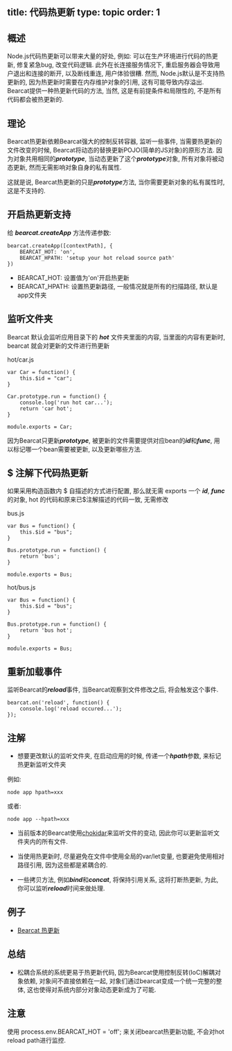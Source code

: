 title: 代码热更新
type: topic
order: 1
---

## 概述

Node.js代码热更新可以带来大量的好处, 例如: 可以在生产环境进行代码的热更新, 修复紧急bug, 改变代码逻辑. 此外在长连接服务情况下, 重启服务器会导致用户退出和连接的断开, 以及断线重连, 用户体验很糟. 然而, Node.js默认是不支持热更新的, 因为热更新时需要在内存维护对象的引用, 这有可能导致内存溢出.
Bearcat提供一种热更新代码的方法, 当然, 这是有前提条件和局限性的, 不是所有代码都会被热更新的.

## 理论

Bearcat热更新依赖Bearcat强大的控制反转容器, 监听一些事件, 当需要热更新的文件改变的时候, Bearcat将动态的替换更新POJO(简单的JS对象)的原形方法. 因为对象共用相同的***prototype***, 当动态更新了这个***prototype***对象, 所有对象将被动态更新, 然而无需影响对象自身的私有属性.

这就是说, Bearcat热更新的只是***prototype***方法, 当你需要更新对象的私有属性时, 这是不支持的.

## 开启热更新支持

给 ***bearcat.createApp*** 方法传递参数:

```
bearcat.createApp([contextPath], {
	BEARCAT_HOT: 'on',
	BEARCAT_HPATH: 'setup your hot reload source path'
})
```

* BEARCAT_HOT: 设置值为'on'开启热更新
* BEARCAT_HPATH: 设置热更新路径, 一般情况就是所有的扫描路径, 默认是app文件夹

## 监听文件夹
  
Bearcat 默认会监听应用目录下的 ***hot*** 文件夹里面的内容, 当里面的内容有更新时, bearcat 就会对更新的文件进行热更新

hot/car.js

```
var Car = function() {
	this.$id = "car";
}

Car.prototype.run = function() {
	console.log('run hot car...');
	return 'car hot';
}

module.exports = Car;
```

因为Bearcat只更新***prototype***, 被更新的文件需要提供对应bean的***id***和***func***, 用以标记哪一个bean需要被更新, 以及更新哪些方法.    

## $ 注解下代码热更新

如果采用构造函数内 $ 自描述的方式进行配置, 那么就无需 exports 一个 ***id***, ***func*** 的对象, hot 的代码和原来已$注解描述的代码一致, 无需修改

bus.js

```
var Bus = function() {
	this.$id = "bus";
}

Bus.prototype.run = function() {
	return 'bus';
}

module.exports = Bus;
```

hot/bus.js

```
var Bus = function() {
	this.$id = "bus";
}

Bus.prototype.run = function() {
	return 'bus hot';
}

module.exports = Bus;
```

## 重新加载事件

监听Bearcat的***reload***事件, 当Bearcat观察到文件修改之后, 将会触发这个事件.

```
bearcat.on('reload', function() {
	console.log('reload occured...');
});
```

## 注解

* 想要更改默认的监听文件夹, 在启动应用的时候, 传递一个***hpath***参数, 来标记热更新监听文件夹

例如:

```  
node app hpath=xxx  
```

或者:

```
node app --hpath=xxx  
```

* 当前版本的Bearcat使用[chokidar](https://github.com/paulmillr/chokidar)来监听文件的变动, 因此你可以更新监听文件夹内的所有文件.

* 当使用热更新时, 尽量避免在文件中使用全局的var/let变量, 也要避免使用相对路径引用, 因为这些都是紧耦合的.

* 一些拷贝方法, 例如***bind***和***concat***, 将保持引用关系, 这将打断热更新, 为此, 你可以监听***reload***时间来做处理.

## 例子

* [Bearcat 热更新](https://github.com/bearcatjs/bearcat/tree/master/examples/hot_reload)

## 总结

* 松耦合系统的系统更易于热更新代码, 因为Bearcat使用控制反转(IoC)解耦对象依赖, 对象间不直接依赖在一起, 对象们通过bearcat变成一个统一完整的整体, 这也使得对系统内部分对象动态更新成为了可能.

## 注意

使用 process.env.BEARCAT_HOT = 'off'; 来关闭bearcat热更新功能, 不会对hot reload path进行监控.

